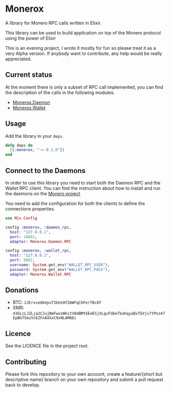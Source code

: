 # Monerox

A library for Monero RPC calls written in Elixir.

This library can be used to build application on top of the Monero protocol using the power of Elixir

This is an evening project, I wrote it mostly for fun so please treat it as a very Alpha version. If anybody want to contribute, any help would be really appreciated.

## Current status
At the moment there is only a subset of RPC call implemented, you can find the description of the calls in the following modules:

  * [Monerox.Daemon](https://github.com/mtanzi/monerox/blob/master/lib/monerox/daemon.ex)
  * [Monerox.Wallet](https://github.com/mtanzi/monerox/blob/master/lib/monerox/wallet.ex)

## Usage

Add the library in your `deps`.

```elixir
defp deps do
  [{:monerox, "~> 0.1.0"}]
end
```

## Connect to the Daemons
In order to use this library you need to start both the Daemon RPC and the Wallet RPC client. You can find the instruction about how to install and run the daemons on the [Monero project](https://github.com/monero-project/monero)

You need to add the configuration for both the clients to define the connections properties.

```elixir
use Mix.Config

config :monerox, :daemon_rpc,
  host: "127.0.0.1",
  port: 18081,
  adapter: Monerox.Daemon.RPC

config :monerox, :wallet_rpc,
  host: "127.0.0.1",
  port: 8082,
  username: System.get_env("WALLET_RPC_USER"),
  password: System.get_env("WALLET_RPC_PASS"),
  adapter: Monerox.Wallet.RPC
```

## Donations
* BTC: `1JErvsedmVpuT3kUsHfZmWFqChFerTBc8f`
* XMR: `43GLcLJZLja2CJujNmFwozWkitV8dBMtEEeESjXLguFdbeTbahqyaBxTGVjv7tPnz47EpBGf5miVsEZFnAXXxC9xNLAM8Ec`

## Licence
See the LICENCE file in the project root.

## Contributing
Please fork this repository to your own account, create a feature/{short but descriptive name} branch on your own
repository and submit a pull request back to develop.
